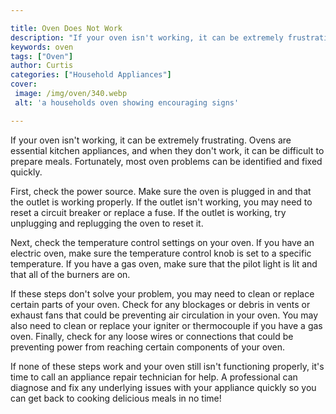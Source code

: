```yaml
---

title: Oven Does Not Work
description: "If your oven isn't working, it can be extremely frustrating. Ovens are essential kitchen appliances, and when they don't work, it ...lets find out"
keywords: oven
tags: ["Oven"]
author: Curtis
categories: ["Household Appliances"]
cover: 
 image: /img/oven/340.webp
 alt: 'a households oven showing encouraging signs'

---
```


If your oven isn't working, it can be extremely frustrating. Ovens are essential kitchen appliances, and when they don't work, it can be difficult to prepare meals. Fortunately, most oven problems can be identified and fixed quickly.

First, check the power source. Make sure the oven is plugged in and that the outlet is working properly. If the outlet isn't working, you may need to reset a circuit breaker or replace a fuse. If the outlet is working, try unplugging and replugging the oven to reset it.

Next, check the temperature control settings on your oven. If you have an electric oven, make sure the temperature control knob is set to a specific temperature. If you have a gas oven, make sure that the pilot light is lit and that all of the burners are on.

If these steps don't solve your problem, you may need to clean or replace certain parts of your oven. Check for any blockages or debris in vents or exhaust fans that could be preventing air circulation in your oven. You may also need to clean or replace your igniter or thermocouple if you have a gas oven. Finally, check for any loose wires or connections that could be preventing power from reaching certain components of your oven. 

If none of these steps work and your oven still isn't functioning properly, it's time to call an appliance repair technician for help. A professional can diagnose and fix any underlying issues with your appliance quickly so you can get back to cooking delicious meals in no time!
